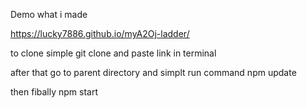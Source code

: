Demo what i made 

https://lucky7886.github.io/myA2Oj-ladder/


to clone simple git clone and paste link in terminal

after that go to parent directory and simplt run command npm update

then fibally npm start
